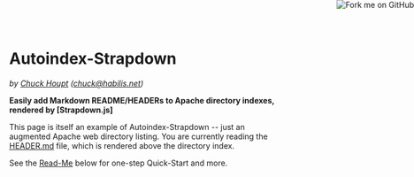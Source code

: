 Autoindex-Strapdown
===================

_by [Chuck Houpt] (<chuck@habilis.net>)_

**Easily add Markdown README/HEADERs to Apache directory indexes, rendered by [Strapdown.js]**

This page is itself an example of Autoindex-Strapdown -- just an augmented Apache
web directory listing. You are currently reading the [HEADER.md](HEADER.md) file, which is
rendered above the directory index.

See the [Read-Me](#readme) below for one-step Quick-Start and more.

<a href="https://github.com/chuckhoupt/autoindex_strapdown">
<img style="position: fixed; top: 0; right: 0; border: 0; z-index: 1000; margin: 0;"
     src="https://camo.githubusercontent.com/652c5b9acfaddf3a9c326fa6bde407b87f7be0f4/68747470733a2f2f73332e616d617a6f6e6177732e636f6d2f6769746875622f726962626f6e732f666f726b6d655f72696768745f6f72616e67655f6666373630302e706e67"
     alt="Fork me on GitHub"
     data-canonical-src="https://s3.amazonaws.com/github/ribbons/forkme_right_orange_ff7600.png">
</a>

[Chuck Houpt]: http://chuck.habilis.net
